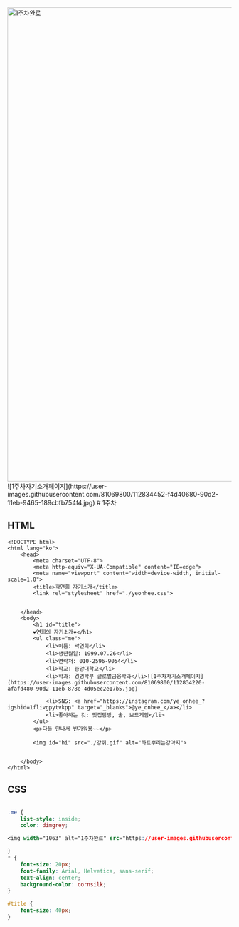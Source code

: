 <img width="1063" alt="1주차완료" src="https://user-images.githubusercontent.com/81069800/112834431-edacf880-90d2-11eb-8df7-1e489467d600.png">
![1주차자기소개페이지](https://user-images.githubusercontent.com/81069800/112834452-f4d40680-90d2-11eb-9465-189cbfb754f4.jpg)
# 1주차

## HTML

```
<!DOCTYPE html>
<html lang="ko">
    <head>
        <meta charset="UTF-8">
        <meta http-equiv="X-UA-Compatible" content="IE=edge">
        <meta name="viewport" content="width=device-width, initial-scale=1.0">
        <title>곽연희 자기소개</title>
        <link rel="stylesheet" href="./yeonhee.css">
        

    </head>
    <body>
        <h1 id="title">
        ❤️연희의 자기소개❤️</h1>
        <ul class="me">
            <li>이름: 곽연희</li>
            <li>생년월일: 1999.07.26</li>
            <li>연락처: 010-2596-9054</li>
            <li>학교: 중앙대학교</li>
            <li>학과: 경영학부 글로벌금융학과</li>![1주차자기소개페이지](https://user-images.githubusercontent.com/81069800/112834220-afafd480-90d2-11eb-878e-4d05ec2e17b5.jpg)

            <li>SNS: <a href="https://instagram.com/ye_onhee_?igshid=1flivgpytvkpp" target="_blanks">@ye_onhee_</a></li>
            <li>좋아하는 것: 맛집탐방, 술, 보드게임</li>
        </ul>
        <p>다들 만나서 반가워용~~</p>

        <img id="hi" src="./강쥐.gif" alt="하트뿌리는강아지">


    </body>
</html>
```

## CSS

```css

.me {
    list-style: inside;
    color: dimgrey;

<img width="1063" alt="1주차완료" src="https://user-images.githubusercontent.com/81069800/112834362-db32bf00-90d2-11eb-978a-3f4645ebc175.png">

}
* {
    font-size: 20px;
    font-family: Arial, Helvetica, sans-serif;
    text-align: center;
    background-color: cornsilk;
}

#title {
    font-size: 40px;
}
```
